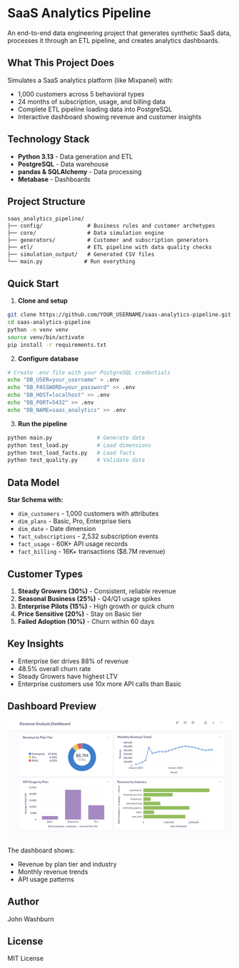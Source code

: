 # SaaS Analytics Pipeline

An end-to-end data engineering project that generates synthetic SaaS data, processes it through an ETL pipeline, and creates analytics dashboards.

## What This Project Does

Simulates a SaaS analytics platform (like Mixpanel) with:
- 1,000 customers across 5 behavioral types
- 24 months of subscription, usage, and billing data
- Complete ETL pipeline loading data into PostgreSQL
- Interactive dashboard showing revenue and customer insights

## Technology Stack

- **Python 3.13** - Data generation and ETL
- **PostgreSQL** - Data warehouse
- **pandas & SQLAlchemy** - Data processing
- **Metabase** - Dashboards

## Project Structure
```
saas_analytics_pipeline/
├── config/              # Business rules and customer archetypes
├── core/                # Data simulation engine
├── generators/          # Customer and subscription generators
├── etl/                 # ETL pipeline with data quality checks
├── simulation_output/   # Generated CSV files
└── main.py             # Run everything
```

## Quick Start

1. **Clone and setup**
```bash
git clone https://github.com/YOUR_USERNAME/saas-analytics-pipeline.git
cd saas-analytics-pipeline
python -m venv venv
source venv/bin/activate
pip install -r requirements.txt
```

2. **Configure database**
```bash
# Create .env file with your PostgreSQL credentials
echo "DB_USER=your_username" > .env
echo "DB_PASSWORD=your_password" >> .env
echo "DB_HOST=localhost" >> .env
echo "DB_PORT=5432" >> .env
echo "DB_NAME=saas_analytics" >> .env
```

3. **Run the pipeline**
```bash
python main.py              # Generate data
python test_load.py         # Load dimensions
python test_load_facts.py   # Load facts
python test_quality.py      # Validate data
```

## Data Model

**Star Schema with:**
- `dim_customers` - 1,000 customers with attributes
- `dim_plans` - Basic, Pro, Enterprise tiers
- `dim_date` - Date dimension
- `fact_subscriptions` - 2,532 subscription events
- `fact_usage` - 60K+ API usage records
- `fact_billing` - 16K+ transactions ($8.7M revenue)

## Customer Types

1. **Steady Growers (30%)** - Consistent, reliable revenue
2. **Seasonal Business (25%)** - Q4/Q1 usage spikes
3. **Enterprise Pilots (15%)** - High growth or quick churn
4. **Price Sensitive (20%)** - Stay on Basic tier
5. **Failed Adoption (10%)** - Churn within 60 days

## Key Insights

- Enterprise tier drives 88% of revenue
- 48.5% overall churn rate
- Steady Growers have highest LTV
- Enterprise customers use 10x more API calls than Basic

## Dashboard Preview

![Dashboard Screenshot](screenshots/dashboard.png)

The dashboard shows:
- Revenue by plan tier and industry 
- Monthly revenue trends
- API usage patterns


## Author

John Washburn

## License

MIT License
